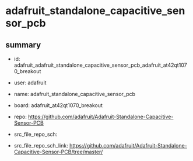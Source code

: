 # adafruit_standalone_capacitive_sensor_pcb
 
## summary 
* id: adafruit_adafruit_standalone_capacitive_sensor_pcb_adafruit_at42qt1070_breakout
* user: adafruit
* name: adafruit_standalone_capacitive_sensor_pcb
* board: adafruit_at42qt1070_breakout
* repo: https://github.com/adafruit/Adafruit-Standalone-Capacitive-Sensor-PCB



* src_file_repo_sch: 
* src_file_repo_sch_link: https://github.com/adafruit/Adafruit-Standalone-Capacitive-Sensor-PCB/tree/master/





